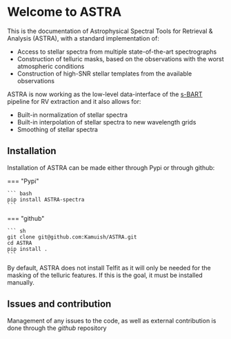 # Welcome to ASTRA 

This is the documentation of Astrophysical Spectral Tools for Retrieval & Analysis (ASTRA), with a standard implementation of:

- Access to stellar spectra from multiple state-of-the-art spectrographs
- Construction of telluric masks, based on the observations with the worst atmospheric conditions
- Construction of high-SNR stellar templates from the available observations

ASTRA is now working as the low-level data-interface of the [s-BART](https://github.com/iastro-pt/sBART) pipeline for RV extraction and it also allows for:

- Built-in normalization of stellar spectra
- Built-in interpolation of stellar spectra to new wavelength grids
- Smoothing of stellar spectra


## Installation

Installation of ASTRA can be made either through Pypi or through github:


=== "Pypi"

    ``` bash
    pip install ASTRA-spectra
    ```

=== "github"

    ``` sh
    git clone git@github.com:Kamuish/ASTRA.git
    cd ASTRA
    pip install . 
    ```

By default, ASTRA does not install Telfit as it will only be needed for the masking of the telluric features. If this is the goal, it must be installed manually.

## Issues and contribution

Management of any issues to the code, as well as external contribution is done through the *github* repository
